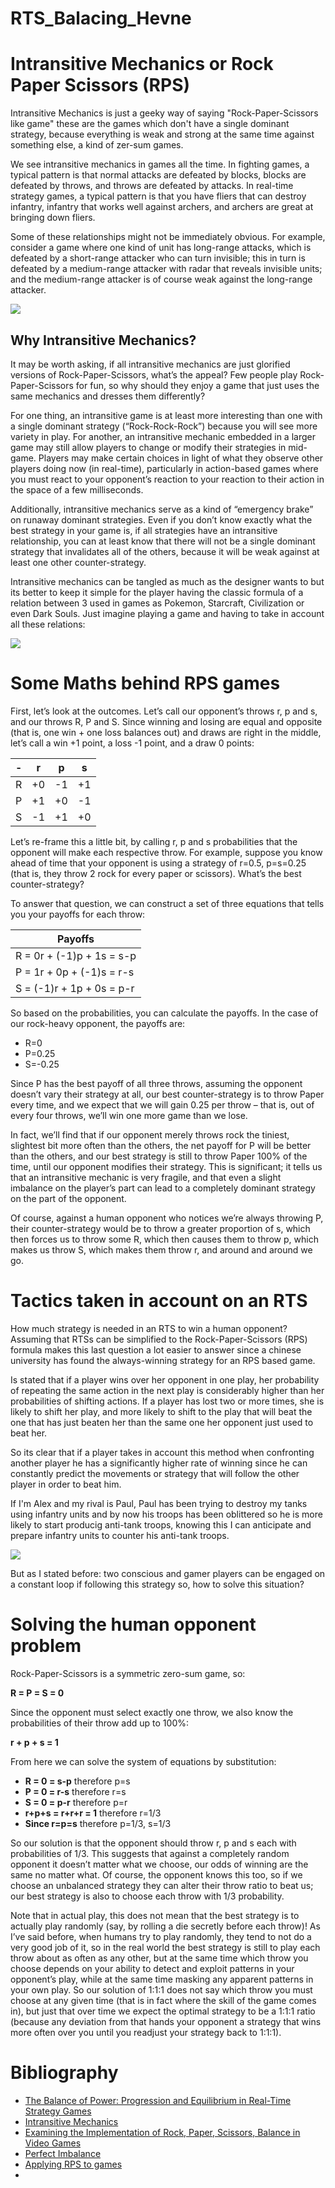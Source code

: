 # RTS_Balacing_Hevne


# Intransitive Mechanics or Rock Paper Scissors (RPS)

Intransitive Mechanics is just a geeky way of saying "Rock-Paper-Scissors like game" these are the games which don't have a single dominant strategy, because everything is weak and strong at the same time against something else, a kind of zer-sum games.

We see intransitive mechanics in games all the time. In fighting games, a typical pattern is that normal attacks are defeated by blocks, blocks are defeated by throws, and throws are defeated by attacks. In real-time strategy games, a typical pattern is that you have fliers that can destroy infantry, infantry that works well against archers, and archers are great at bringing down fliers.

Some of these relationships might not be immediately obvious. For example, consider a game where one kind of unit has long-range attacks, which is defeated by a short-range attacker who can turn invisible; this in turn is defeated by a medium-range attacker with radar that reveals invisible units; and the medium-range attacker is of course weak against the long-range attacker.

![](https://github.com/Hevne/RTS_Balacing_Hevne/blob/master/rps.png)

## Why Intransitive Mechanics?

It may be worth asking, if all intransitive mechanics are just glorified versions of Rock-Paper-Scissors, what’s the appeal? Few people play Rock-Paper-Scissors for fun, so why should they enjoy a game that just uses the same mechanics and dresses them differently?

For one thing, an intransitive game is at least more interesting than one with a single dominant strategy (“Rock-Rock-Rock”) because you will see more variety in play. For another, an intransitive mechanic embedded in a larger game may still allow players to change or modify their strategies in mid-game. Players may make certain choices in light of what they observe other players doing now (in real-time), particularly in action-based games where you must react to your opponent’s reaction to your reaction to their action in the space of a few milliseconds.

Additionally, intransitive mechanics serve as a kind of “emergency brake” on runaway dominant strategies. Even if you don’t know exactly what the best strategy in your game is, if all strategies have an intransitive relationship, you can at least know that there will not be a single dominant strategy that invalidates all of the others, because it will be weak against at least one other counter-strategy. 

Intransitive mechanics can be tangled as much as the designer wants to but its better to keep it simple for the player having the classic formula of a relation between 3 used in games as Pokemon, Starcraft, Civilization or even Dark Souls. Just imagine playing a game and having to take in account all these relations:

![](https://retrohelix.com/en/wp-content/uploads/2013/08/rps11.jpg)

# Some Maths behind RPS games

First, let’s look at the outcomes. Let’s call our opponent’s throws r, p and s, and our throws R, P and S. Since winning and losing are equal and opposite (that is, one win + one loss balances out) and draws are right in the middle, let’s call a win +1 point, a loss -1 point, and a draw 0 points:

| - | r | p | s |
| -- | -- | -- | -- |
| R | +0 | -1 | +1|
| P | +1 |+0 | -1|
|S | -1| +1| +0|


Let’s re-frame this a little bit, by calling r, p and s probabilities that the opponent will make each respective throw. For example, suppose you know ahead of time that your opponent is using a strategy of r=0.5, p=s=0.25 (that is, they throw 2 rock for every paper or scissors). What’s the best counter-strategy?

To answer that question, we can construct a set of three equations that tells you your payoffs for each throw:

|Payoffs|
|---|
|R = 0r + (-1)p + 1s = s-p|
|P = 1r + 0p + (-1)s = r-s|
|S = (-1)r + 1p + 0s = p-r|


So based on the probabilities, you can calculate the payoffs. In the case of our rock-heavy opponent, the payoffs are:
* R=0
* P=0.25
* S=-0.25

Since P has the best payoff of all three throws, assuming the opponent doesn’t vary their strategy at all, our best counter-strategy is to throw Paper every time, and we expect that we will gain 0.25 per throw – that is, out of every four throws, we’ll win one more game than we lose. 

In fact, we’ll find that if our opponent merely throws rock the tiniest, slightest bit more often than the others, the net payoff for P will be better than the others, and our best strategy is still to throw Paper 100% of the time, until our opponent modifies their strategy. This is significant; it tells us that an intransitive mechanic is very fragile, and that even a slight imbalance on the player’s part can lead to a completely dominant strategy on the part of the opponent.

Of course, against a human opponent who notices we’re always throwing P, their counter-strategy would be to throw a greater proportion of s, which then forces us to throw some R, which then causes them to throw p, which makes us throw S, which makes them throw r, and around and around we go. 

# Tactics taken in account on an RTS
How much strategy is needed in an RTS to win a human opponent? Assuming that RTSs can be simplified to the Rock-Paper-Scissors (RPS) formula makes this last question a lot easier to answer since a chinese university has found the always-winning strategy for an RPS based game.

Is stated that if a player wins over her opponent in one play, her probability of repeating the same action in the next play is considerably higher than her probabilities of shifting actions. If a player has lost two or more times, she is likely to shift her play, and more likely to shift to the play that will beat the one that has just beaten her than the same one her opponent just used to beat her.

So its clear that if a player takes in account this method when confronting another player he has a significantly higher rate of winning since he can constantly predict the movements or strategy that will follow the other player in order to beat him.

If I'm Alex and my rival is Paul, Paul has been trying to destroy my tanks using infantry units and by now his troops has been oblittered so he is more likely to start producig anti-tank troops, knowing this I can anticipate and prepare infantry units to counter his anti-tank troops.

![](https://qph.fs.quoracdn.net/main-qimg-5f2c081d0d447b96b6fc74a2bb71ae98.webp) 

But as I stated before: two conscious and gamer players can be engaged on a constant loop if following this strategy so, how to solve this situation?

# Solving the human opponent problem

Rock-Paper-Scissors is a symmetric zero-sum game, so:

**R = P = S = 0**

Since the opponent must select exactly one throw, we also know the probabilities of their throw add up to 100%:

**r + p + s = 1**

From here we can solve the system of equations by substitution:

* **R = 0 = s-p** therefore p=s
* **P = 0 = r-s** therefore r=s
* **S = 0 = p-r** therefore p=r
* **r+p+s = r+r+r = 1** therefore r=1/3 
* **Since r=p=s** therefore p=1/3, s=1/3<br>

So our solution is that the opponent should throw r, p and s each with probabilities of 1/3. This suggests that against a completely random opponent it doesn’t matter what we choose, our odds of winning are the same no matter what. Of course, the opponent knows this too, so if we choose an unbalanced strategy they can alter their throw ratio to beat us; our best strategy is also to choose each throw with 1/3 probability.

Note that in actual play, this does not mean that the best strategy is to actually play randomly (say, by rolling a die secretly before each throw)! As I’ve said before, when humans try to play randomly, they tend to not do a very good job of it, so in the real world the best strategy is still to play each throw about as often as any other, but at the same time which throw you choose depends on your ability to detect and exploit patterns in your opponent’s play, while at the same time masking any apparent patterns in your own play. So our solution of 1:1:1 does not say which throw you must choose at any given time (that is in fact where the skill of the game comes in), but just that over time we expect the optimal strategy to be a 1:1:1 ratio (because any deviation from that hands your opponent a strategy that wins more often over you until you readjust your strategy back to 1:1:1).

# Bibliography
* [The Balance of Power: Progression and Equilibrium in Real-Time Strategy Games](https://www.gamasutra.com/blogs/BrandonCasteel/20170306/292982/The_Balance_of_Power_Progression_and_Equilibrium_in_RealTime_StrategyGames.php)
* [Intransitive Mechanics](https://gamebalanceconcepts.wordpress.com/2010/09/01/level-9-intransitive-mechanics/)
* [Examining the Implementation of Rock, Paper, Scissors, Balance in Video Games](https://www.youtube.com/watch?v=N69Jzzcu57Q)
* [Perfect Imbalance](https://www.youtube.com/watch?v=e31OSVZF77w)
* [Applying RPS to games](https://www.gamasutra.com/blogs/DevonWiersma/20170428/297030/Applying_Rock_Paper_Scissors_to_Video_Games.php)
* 
